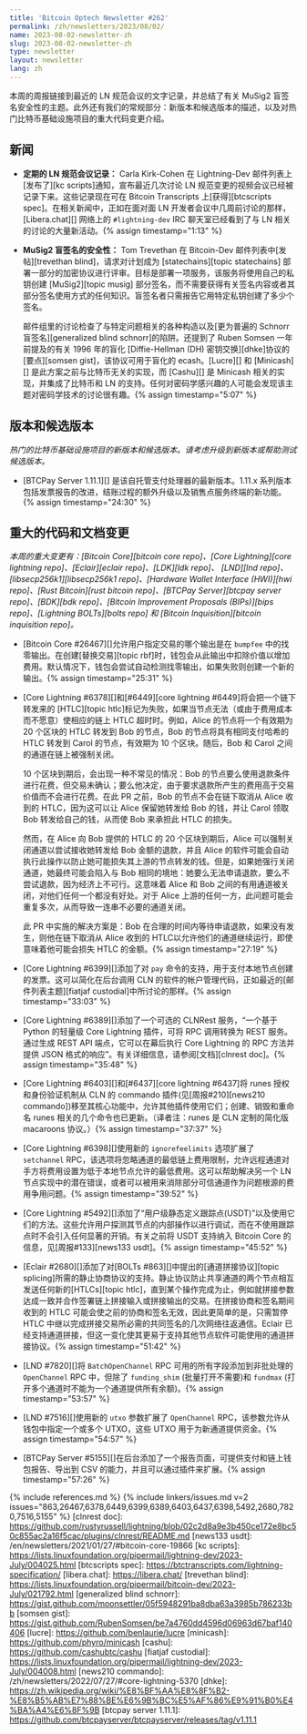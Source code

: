 ```yaml
---
title: 'Bitcoin Optech Newsletter #262'
permalink: /zh/newsletters/2023/08/02/
name: 2023-08-02-newsletter-zh
slug: 2023-08-02-newsletter-zh
type: newsletter
layout: newsletter
lang: zh
---
```

本周的周报链接到最近的 LN 规范会议的文字记录，并总结了有关 MuSig2 盲签名安全性的主题。此外还有我们的常规部分：新版本和候选版本的描述，以及对热门比特币基础设施项目的重大代码变更介绍。

## 新闻

- **定期的 LN 规范会议记录：** Carla Kirk-Cohen 在 Lightning-Dev 邮件列表上[发布了][kc scripts]通知，宣布最近几次讨论 LN 规范变更的视频会议已经被记录下来。这些记录现在可在 Bitcoin Transcripts 上[获得][btcscripts spec]。在相关新闻中，正如在面对面 LN 开发者会议中几周前讨论的那样，[Libera.chat][] 网络上的 `#lightning-dev` IRC 聊天室已经看到了与 LN 相关的讨论的大量新活动。{% assign timestamp="1:13" %}

- **MuSig2 盲签名的安全性：** Tom Trevethan 在 Bitcoin-Dev 邮件列表中[发帖][trevethan blind]，请求对计划成为 [statechains][topic statechains] 部署一部分的加密协议进行评审。目标是部署一项服务，该服务将使用自己的私钥创建 [MuSig2][topic musig] 部分签名，而不需要获得有关签名内容或者其部分签名使用方式的任何知识。盲签名者只需报告它用特定私钥创建了多少个签名。

    邮件组里的讨论检查了与特定问题相关的各种构造以及[更为普遍的 Schnorr 盲签名][generalized blind schnorr]的陷阱。还提到了 Ruben Somsen 一年前提及的有关 1996 年的盲化 [Diffie-Hellman (DH) 密钥交换][dhke]协议的[要点][somsen gist]，该协议可用于盲化的 ecash。[Lucre][] 和 [Minicash][] 是此方案之前与比特币无关的实现，而 [Cashu][] 是 Minicash 相关的实现，并集成了比特币和 LN 的支持。任何对密码学感兴趣的人可能会发现该主题对密码学技术的讨论很有趣。{% assign timestamp="5:07" %}

## 版本和候选版本

*热门的比特币基础设施项目的新版本和候选版本。请考虑升级到新版本或帮助测试候选版本。*

- [BTCPay Server 1.11.1][] 是该自托管支付处理器的最新版本。1.11.x 系列版本包括发票报告的改进，结账过程的额外升级以及销售点服务终端的新功能。{% assign timestamp="24:30" %}

## 重大的代码和文档变更

*本周的重大变更有：[Bitcoin Core][bitcoin core repo]、[Core
Lightning][core lightning repo]、[Eclair][eclair repo]、[LDK][ldk repo]、
[LND][lnd repo]、[libsecp256k1][libsecp256k1 repo]、[Hardware Wallet
Interface (HWI)][hwi repo]、[Rust Bitcoin][rust bitcoin repo]、[BTCPay
Server][btcpay server repo]、[BDK][bdk repo]、[Bitcoin Improvement
Proposals (BIPs)][bips repo]、[Lightning BOLTs][bolts repo] 和
[Bitcoin Inquisition][bitcoin inquisition repo]。*

- [Bitcoin Core #26467][]允许用户指定交易的哪个输出是在 `bumpfee` 中的找零输出。在创建[替换交易][topic rbf]时，钱包会从此输出中扣除价值以增加费用。默认情况下，钱包会尝试自动检测找零输出，如果失败则创建一个新的输出。{% assign timestamp="25:31" %}

- [Core Lightning #6378][]和[#6449][core lightning #6449]将会把一个链下转发来的 [HTLC][topic htlc]标记为失败，如果当节点无法（或由于费用成本而不愿意）使相应的链上 HTLC 超时时。例如，Alice 的节点将一个有效期为 20 个区块的 HTLC 转发到 Bob 的节点，Bob 的节点将具有相同支付哈希的 HTLC 转发到 Carol 的节点，有效期为 10 个区块。随后，Bob 和 Carol 之间的通道在链上被强制关闭。

    10 个区块到期后，会出现一种不常见的情况：Bob 的节点要么使用退款条件进行花费，但交易未确认；要么他决定，由于要求退款所产生的费用高于交易价值而不会进行花费。在此 PR 之前，Bob 的节点不会在链下取消从 Alice 收到的 HTLC，因为这可以让 Alice 保留她转发给 Bob 的钱，并让 Carol 领取 Bob 转发给自己的钱，从而使 Bob 来承担此 HTLC 的损失。

    然而，在 Alice 向 Bob 提供的 HTLC 的 20 个区块到期后，Alice 可以强制关闭通道以尝试接收她转发给 Bob 金额的退款，并且 Alice 的软件可能会自动执行此操作以防止她可能损失其上游的节点转发的钱。但是，如果她强行关闭通道，她最终可能会陷入与 Bob 相同的境地：她要么无法申请退款，要么不尝试退款，因为经济上不可行。这意味着 Alice 和 Bob 之间的有用通道被关闭，对他们任何一个都没有好处。对于 Alice 上游的任何一方，此问题可能会重复多次，从而导致一连串不必要的通道关闭。

    此 PR 中实施的解决方案是：Bob 在合理的时间内等待申请退款，如果没有发生，则他在链下取消从 Alice 收到的 HTLC以允许他们的通道继续运行，即使意味着他可能会损失 HTLC 的金额。{% assign timestamp="27:19" %}

- [Core Lightning #6399][]添加了对 `pay` 命令的支持，用于支付本地节点创建的发票。这可以简化在后台调用 CLN 的软件的帐户管理代码，正如最近的[邮件列表主题][fiatjaf custodial]中所讨论的那样。{% assign timestamp="33:03" %}

- [Core Lightning #6389][]添加了一个可选的 CLNRest 服务，“一个基于 Python 的轻量级 Core Lightning 插件，可将 RPC 调用转换为 REST 服务。通过生成 REST API 端点，它可以在幕后执行 Core Lightning 的 RPC 方法并提供 JSON 格式的响应”。有关详细信息，请参阅[文档][clnrest doc]。{% assign timestamp="35:48" %}

- [Core Lightning #6403][]和[#6437][core lightning #6437]将 runes 授权和身份验证机制从 CLN 的 commando 插件(见[周报#210][news210 commando])移至其核心功能中，允许其他插件使用它们；创建、销毁和重命名 runes 相关的几个命令也已更新。（译者注：runes 是 CLN 定制的简化版 macaroons 协议。）{% assign timestamp="37:37" %}

- [Core Lightning #6398][]使用新的 `ignorefeelimits` 选项扩展了 `setchannel` RPC，该选项将忽略通道的最低链上费用限制，允许远程通道对手方将费用设置为低于本地节点允许的最低费用。这可以帮助解决另一个 LN 节点实现中的潜在错误，或者可以被用来消除部分可信通道作为问题根源的费用争用问题。{% assign timestamp="39:52" %}

- [Core Lightning #5492][]添加了“用户级静态定义跟踪点(USDT)”以及使用它们的方法。这些允许用户探测其节点的内部操作以进行调试，而在不使用跟踪点时不会引入任何显著的开销。有关之前将 USDT 支持纳入 Bitcoin Core 的信息，见[周报#133][news133 usdt]。{% assign timestamp="45:52" %}

- [Eclair #2680][]添加了对[BOLTs #863][]中提出的[通道拼接协议][topic splicing]所需的静止协商协议的支持。静止协议防止共享通道的两个节点相互发送任何新的[HTLCs][topic htlc]，直到某个操作完成为止，例如就拼接参数达成一致并合作签署链上拼接输入或拼接输出的交易。在拼接协商和签名期间收到的 HTLC 可能会使之前的协商和签名无效，因此更简单的是，只需暂停 HTLC 中继以完成拼接交易所必需的共同签名的几次网络往返通信。Eclair 已经支持通道拼接，但这一变化使其更易于支持其他节点软件可能使用的通道拼接协议。{% assign timestamp="51:42" %}

- [LND #7820][]将 `BatchOpenChannel` RPC 可用的所有字段添加到非批处理的 `OpenChannel` RPC 中，但除了 `funding_shim` (批量打开不需要)和 `fundmax` (打开多个通道时不能为一个通道提供所有余额)。{% assign timestamp="53:57" %}

- [LND #7516][]使用新的 `utxo` 参数扩展了 `OpenChannel` RPC，该参数允许从钱包中指定一个或多个 UTXO，这些 UTXO 用于为新通道提供资金。{% assign timestamp="54:57" %}

- [BTCPay Server #5155][]在后台添加了一个报告页面，可提供支付和链上钱包报告、导出到 CSV 的能力，并且可以通过插件来扩展。{% assign timestamp="57:26" %}

{% include references.md %}
{% include linkers/issues.md v=2 issues="863,26467,6378,6449,6399,6389,6403,6437,6398,5492,2680,7820,7516,5155" %}
[clnrest doc]: https://github.com/rustyrussell/lightning/blob/02c2d8a9e3b450ce172e8bc50c855ac2a16f5cac/plugins/clnrest/README.md
[news133 usdt]: /en/newsletters/2021/01/27/#bitcoin-core-19866
[kc scripts]: https://lists.linuxfoundation.org/pipermail/lightning-dev/2023-July/004025.html
[btcscripts spec]: https://btctranscripts.com/lightning-specification/
[libera.chat]: https://libera.chat/
[trevethan blind]: https://lists.linuxfoundation.org/pipermail/bitcoin-dev/2023-July/021792.html
[generalized blind schnorr]: https://gist.github.com/moonsettler/05f5948291ba8dba63a3985b786233bb
[somsen gist]: https://gist.github.com/RubenSomsen/be7a4760dd4596d06963d67baf140406
[lucre]: https://github.com/benlaurie/lucre
[minicash]: https://github.com/phyro/minicash
[cashu]: https://github.com/cashubtc/cashu
[fiatjaf custodial]: https://lists.linuxfoundation.org/pipermail/lightning-dev/2023-July/004008.html
[news210 commando]: /zh/newsletters/2022/07/27/#core-lightning-5370
[dhke]: https://zh.wikipedia.org/wiki/%E8%BF%AA%E8%8F%B2-%E8%B5%AB%E7%88%BE%E6%9B%BC%E5%AF%86%E9%91%B0%E4%BA%A4%E6%8F%9B
[btcpay server 1.11.1]: https://github.com/btcpayserver/btcpayserver/releases/tag/v1.11.1
